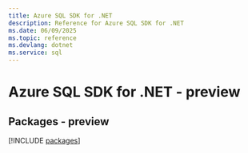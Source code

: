 ```yaml
---
title: Azure SQL SDK for .NET
description: Reference for Azure SQL SDK for .NET
ms.date: 06/09/2025
ms.topic: reference
ms.devlang: dotnet
ms.service: sql
---
```

# Azure SQL SDK for .NET - preview
## Packages - preview
[!INCLUDE [packages](sql-index.md)]